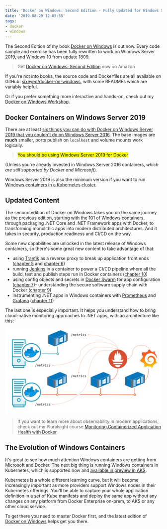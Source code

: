 ```yaml
---
title: 'Docker on Windows: Second Edition - Fully Updated for Windows Server 2019'
date: '2019-08-29 12:05:55'
tags:
- docker
- windows
---
```


The Second Edition of my book [Docker on Windows](https://amzn.to/2HWLarD) is out now. Every code sample and exercise has been fully rewritten to work on Windows Server 2019, and Windows 10 from update 1809.

> Get [Docker on Windows: Second Edition](https://amzn.to/2HWLarD) now on Amazon

If you're not into books, the source code and Dockerfiles are all available on GitHub: [sixeyed/docker-on-windows](https://github.com/sixeyed/docker-on-windows), with some READMEs which are variably helpful.

Or if you prefer something more interactive and hands-on, check out my [Docker on Windows Workshop](https://dwwx.space).

## Docker Containers on Windows Server 2019

There are at least [six things you can do with Docker on Windows Server 2019 that you couldn't do on Windows Server 2016](/what-you-can-do-with-docker-in-windows-server-2019-that-you-couldnt-do-in-windows-server-2016/). The base images are **much** smaller, ports publish on `localhost` and volume mounts work logically.

> <mark>You should be using Windows Server 2019 for Docker</mark>

(Unless you're already invested in Windows Server 2016 containers, _which are still supported by Docker and Microsoft_).

Windows Server 2019 is also the minimum version if you want to run [Windows containers in a Kubernetes cluster](/getting-started-with-kubernetes-on-windows/).

## Updated Content

The second edition of Docker on Windows takes you on the same journey as the previous edition, starting with the 101 of Windows containers, through packaging .NET Core and .NET Framework apps with Docker, to transforming monolithic apps into modern distributed architectures. And it takes in security, production readiness and CI/CD on the way.

Some new capabilities are unlocked in the latest release of Windows containers, so there's some great new content to take advantage of that:

- using [Traefik](https://traefik.io) as a reverse proxy to break up application front ends ([chapter 5](https://github.com/sixeyed/docker-on-windows/tree/master/ch05) and [chapter 6](https://github.com/sixeyed/docker-on-windows/tree/master/ch06))
- running [Jenkins](https://jenkins.io) in a container to power a CI/CD pipeline where all the build, test and publish steps run in Docker containers ([chapter 10](https://github.com/sixeyed/docker-on-windows/tree/master/ch10))
- using config objects and secrets in [Docker Swarm](https://docs.docker.com/engine/swarm/) for app configuration ([chapter 7](https://github.com/sixeyed/docker-on-windows/tree/master/ch07))- understanding the secure software supply chain with Docker ([chapter 9](https://github.com/sixeyed/docker-on-windows/tree/master/ch09))
- instrumenting .NET apps in Windows containers with [Prometheus](https://prometheus.io) and [Grafana](https://grafana.com) ([chapter 11](https://github.com/sixeyed/docker-on-windows/tree/master/ch11))

The last one is especially important. It helps you understand how to bring cloud-native monitoring approaches to .NET apps, with an architecture like this:

![Monitoring apps in Windows containers](/content/images/2019/08/dow-metrics.png)

> If you want to learn more about observability in modern applications, check out my Pluralsight course [Monitoring Containerized Application Health with Docker  
> ](/l/ps-home)

## The Evolution of Windows Containers

It's great to see how much attention Windows containers are getting from Microsoft and Docker. The next big thing is running Windows containers in Kubernetes, which is supported now and [available in preview in AKS](https://docs.microsoft.com/en-us/azure/aks/windows-container-cli).

Kubernetes is a whole different learning curve, but it will become increasingly important as more providers support Windows nodes in their Kubernetes offerings. You'll be able to capture your whole application definition in a set of Kube manifests and deploy the same app without any changes on any platform from Docker Enterprise on-prem, to AKS or any other cloud service.

To get there you need to master Docker first, and the latest edition of [Docker on Windows](https://amzn.to/2HWLarD) helps get you there.

<!--kg-card-end: markdown-->
